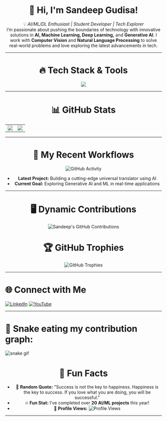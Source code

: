 <div align="center">

# 👋 Hi, I'm **Sandeep Gudisa**!

💡 *AI/ML/DL Enthusiast | Student Developer | Tech Explorer*  
I’m passionate about pushing the boundaries of technology with innovative solutions in **AI, Machine Learning, Deep Learning,** and **Generative AI**. I work with **Computer Vision** and **Natural Language Processing** to solve real-world problems and love exploring the latest advancements in tech.


</div>

---

<div align="center">

# 🔥 Tech Stack & Tools

<p align="center">
  <img src="https://skillicons.dev/icons?i=python,javascript,azure,tensorflow,pytorch,react,react-native,nodejs,opencv,docker,git,github" />
</p>

</div>

---

<div align="center">

# 📊 GitHub Stats

<table>
  <tr>
    <td>
      <img src="https://github-readme-stats.vercel.app/api?username=GudisaSandeep&show_icons=true&theme=radical" />
    </td>
    <td>
      <img src="https://streak-stats.demolab.com?user=GudisaSandeep&theme=radical&hide_border=false" />
    </td>
  </tr>
</table>

</div>

---

<div align="center">

# 🚀 My Recent Workflows

![GitHub Activity](https://github-readme-activity-graph.vercel.app/graph?username=GudisaSandeep&theme=radical)

- **Latest Project:** Building a cutting-edge universal translator using AI
- **Current Goal:** Exploring Generative AI and ML in real-time applications

</div>

---





<div align="center">

# 🖥️ Dynamic Contributions

![Sandeep's GitHub Contributions](https://github-readme-stats.vercel.app/api/top-langs/?username=GudisaSandeep&theme=radical&layout=compact&hide_border=false)  

</div>



<div align="center">

# 🏆 GitHub Trophies

![GitHub Trophies](https://github-profile-trophy.vercel.app/?username=GudisaSandeep&theme=radical&no-frame=false&no-bg=false&margin-w=4)

</div>

---





# 🌐 Connect with Me

[![LinkedIn](https://img.shields.io/badge/LinkedIn-%230077B5.svg?style=for-the-badge&logo=linkedin&logoColor=white)](https://linkedin.com/in/sandeep-gudisa) 
[![YouTube](https://img.shields.io/badge/YouTube-%23FF0000.svg?style=for-the-badge&logo=youtube&logoColor=white)](https://www.youtube.com/@AIProgrammingTelugu)

</div>

---


# 🐍 Snake eating my contribution graph:
![snake gif](https://github.com/GudisaSandeep/GudisaSandeep/blob/output/github-contribution-grid-snake.svg)


<div align="center">

# 🎉 Fun Facts

- 🎯 **Random Quote:** "Success is not the key to happiness. Happiness is the key to success. If you love what you are doing, you will be successful."
- 🔥 **Fun Stat:** I’ve completed over **20 AI/ML projects** this year!
- 👀 **Profile Views:** ![Profile Views](https://komarev.com/ghpvc/?username=GudisaSandeep&color=blue)

</div>

---

